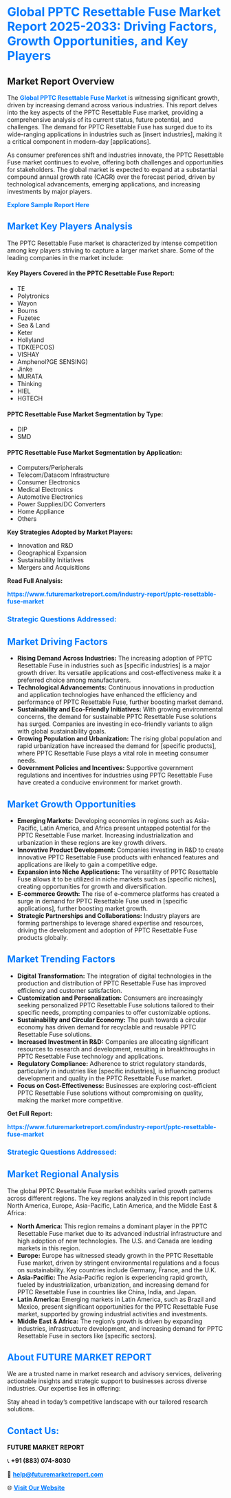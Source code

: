 <h1 style="color: #007BFF;">Global PPTC Resettable Fuse Market Report 2025-2033: Driving Factors, Growth Opportunities, and Key Players</h1>

<section id="overview">
<h2>Market Report Overview</h2>
<p>The <a href="https://www.futuremarketreport.com/industry-report/pptc-resettable-fuse-market" style="color: #007BFF; text-decoration: none;"><strong>Global PPTC Resettable Fuse Market</strong></a> is witnessing significant growth, driven by increasing demand across various industries. This report delves into the key aspects of the PPTC Resettable Fuse market, providing a comprehensive analysis of its current status, future potential, and challenges. The demand for PPTC Resettable Fuse has surged due to its wide-ranging applications in industries such as [insert industries], making it a critical component in modern-day [applications].</p>
<p>As consumer preferences shift and industries innovate, the PPTC Resettable Fuse market continues to evolve, offering both challenges and opportunities for stakeholders. The global market is expected to expand at a substantial compound annual growth rate (CAGR) over the forecast period, driven by technological advancements, emerging applications, and increasing investments by major players.</p>
</section>

<section id="overview">
<p><a href="https://www.futuremarketreport.com/request-sample/reportId=50180" style="color: #007BFF; text-decoration: none;"><strong>Explore Sample Report Here</strong></a></p>
</section>

<section id="key-players">
<h2 style="color: #007BFF;">Market Key Players Analysis</h2>
<p>The PPTC Resettable Fuse market is characterized by intense competition among key players striving to capture a larger market share. Some of the leading companies in the market include:</p>
<h4>Key Players Covered in the PPTC Resettable Fuse Report:</h4>
<ul><li>TE</li><li>Polytronics</li><li>Wayon</li><li>Bourns</li><li>Fuzetec</li><li>Sea &amp; Land</li><li>Keter</li><li>Hollyland</li><li>TDK(EPCOS)</li><li>VISHAY</li><li>Amphenol?GE SENSING)</li><li>Jinke</li><li>MURATA</li><li>Thinking</li><li>HIEL</li><li>HGTECH</li></ul>
<h4>PPTC Resettable Fuse Market Segmentation by Type:</h4>
<ul><li>DIP</li><li>SMD</li></ul>

<h4>PPTC Resettable Fuse Market Segmentation by Application:</h4>
<ul><li>Computers/Peripherals</li><li>Telecom/Datacom Infrastructure</li><li>Consumer Electronics</li><li>Medical Electronics</li><li>Automotive Electronics</li><li>Power Supplies/DC Converters</li><li>Home Appliance</li><li>Others</li></ul>
<p><strong>Key Strategies Adopted by Market Players:</strong></p>
<ul>
<li>Innovation and R&D</li>
<li>Geographical Expansion</li>
<li>Sustainability Initiatives</li>
<li>Mergers and Acquisitions</li>
</ul>
</section>

<section>
<p><strong>Read Full Analysis: </strong></p><a href="https://www.futuremarketreport.com/industry-report/pptc-resettable-fuse-market" style="color: #007BFF; text-decoration: none;"><strong>https://www.futuremarketreport.com/industry-report/pptc-resettable-fuse-market</strong></a>
<h3 style="color: #007BFF;">Strategic Questions Addressed:</h3>
</section>

<section id="driving-factors">
<h2 style="color: #007BFF;">Market Driving Factors</h2>
<ul>
<li><strong>Rising Demand Across Industries:</strong> The increasing adoption of PPTC Resettable Fuse in industries such as [specific industries] is a major growth driver. Its versatile applications and cost-effectiveness make it a preferred choice among manufacturers.</li>
<li><strong>Technological Advancements:</strong> Continuous innovations in production and application technologies have enhanced the efficiency and performance of PPTC Resettable Fuse, further boosting market demand.</li>
<li><strong>Sustainability and Eco-Friendly Initiatives:</strong> With growing environmental concerns, the demand for sustainable PPTC Resettable Fuse solutions has surged. Companies are investing in eco-friendly variants to align with global sustainability goals.</li>
<li><strong>Growing Population and Urbanization:</strong> The rising global population and rapid urbanization have increased the demand for [specific products], where PPTC Resettable Fuse plays a vital role in meeting consumer needs.</li>
<li><strong>Government Policies and Incentives:</strong> Supportive government regulations and incentives for industries using PPTC Resettable Fuse have created a conducive environment for market growth.</li>
</ul>
</section>

<section id="growth-opportunities">
<h2 style="color: #007BFF;">Market Growth Opportunities</h2>
<ul>
<li><strong>Emerging Markets:</strong> Developing economies in regions such as Asia-Pacific, Latin America, and Africa present untapped potential for the PPTC Resettable Fuse market. Increasing industrialization and urbanization in these regions are key growth drivers.</li>
<li><strong>Innovative Product Development:</strong> Companies investing in R&D to create innovative PPTC Resettable Fuse products with enhanced features and applications are likely to gain a competitive edge.</li>
<li><strong>Expansion into Niche Applications:</strong> The versatility of PPTC Resettable Fuse allows it to be utilized in niche markets such as [specific niches], creating opportunities for growth and diversification.</li>
<li><strong>E-commerce Growth:</strong> The rise of e-commerce platforms has created a surge in demand for PPTC Resettable Fuse used in [specific applications], further boosting market growth.</li>
<li><strong>Strategic Partnerships and Collaborations:</strong> Industry players are forming partnerships to leverage shared expertise and resources, driving the development and adoption of PPTC Resettable Fuse products globally.</li>
</ul>
</section>

<section id="trending-factors">
<h2 style="color: #007BFF;">Market Trending Factors</h2>
<ul>
<li><strong>Digital Transformation:</strong> The integration of digital technologies in the production and distribution of PPTC Resettable Fuse has improved efficiency and customer satisfaction.</li>
<li><strong>Customization and Personalization:</strong> Consumers are increasingly seeking personalized PPTC Resettable Fuse solutions tailored to their specific needs, prompting companies to offer customizable options.</li>
<li><strong>Sustainability and Circular Economy:</strong> The push towards a circular economy has driven demand for recyclable and reusable PPTC Resettable Fuse solutions.</li>
<li><strong>Increased Investment in R&D:</strong> Companies are allocating significant resources to research and development, resulting in breakthroughs in PPTC Resettable Fuse technology and applications.</li>
<li><strong>Regulatory Compliance:</strong> Adherence to strict regulatory standards, particularly in industries like [specific industries], is influencing product development and quality in the PPTC Resettable Fuse market.</li>
<li><strong>Focus on Cost-Effectiveness:</strong> Businesses are exploring cost-efficient PPTC Resettable Fuse solutions without compromising on quality, making the market more competitive.</li>
</ul>
</section>

<section>
<p><strong>Get Full Report: </strong></p><a href="https://www.futuremarketreport.com/industry-report/pptc-resettable-fuse-market" style="color: #007BFF; text-decoration: none;"><strong>https://www.futuremarketreport.com/industry-report/pptc-resettable-fuse-market</strong></a>
<h3 style="color: #007BFF;">Strategic Questions Addressed:</h3>
</section>


<section id="regional-analysis">
<h2 style="color: #007BFF;">Market Regional Analysis</h2>
<p>The global PPTC Resettable Fuse market exhibits varied growth patterns across different regions. The key regions analyzed in this report include North America, Europe, Asia-Pacific, Latin America, and the Middle East & Africa:</p>
<ul>
<li><strong>North America:</strong> This region remains a dominant player in the PPTC Resettable Fuse market due to its advanced industrial infrastructure and high adoption of new technologies. The U.S. and Canada are leading markets in this region.</li>
<li><strong>Europe:</strong> Europe has witnessed steady growth in the PPTC Resettable Fuse market, driven by stringent environmental regulations and a focus on sustainability. Key countries include Germany, France, and the U.K.</li>
<li><strong>Asia-Pacific:</strong> The Asia-Pacific region is experiencing rapid growth, fueled by industrialization, urbanization, and increasing demand for PPTC Resettable Fuse in countries like China, India, and Japan.</li>
<li><strong>Latin America:</strong> Emerging markets in Latin America, such as Brazil and Mexico, present significant opportunities for the PPTC Resettable Fuse market, supported by growing industrial activities and investments.</li>
<li><strong>Middle East & Africa:</strong> The region’s growth is driven by expanding industries, infrastructure development, and increasing demand for PPTC Resettable Fuse in sectors like [specific sectors].</li>
</ul>
</section>

<footer>
<h2 style="color: #007BFF;">About FUTURE MARKET REPORT</h2>
<p>We are a trusted name in market research and advisory services, delivering actionable insights and strategic support to businesses across diverse industries. Our expertise lies in offering:</p>

<p>Stay ahead in today’s competitive landscape with our tailored research solutions.</p>

<h2 style="color: #007BFF;">Contact Us:</h2>
<p><strong>FUTURE MARKET REPORT</strong></p>
<p>📞 <strong>+91 (883) 074-8030</strong></p>
<p>📧 <strong><a href="mailto:help@futuremarketreport.com" style="color: #007BFF;">help@futuremarketreport.com</a></strong></p>
<p>🌐 <strong><a href="https://www.futuremarketreport.com/" style="color: #007BFF;">Visit Our Website</a></strong></p>
</footer>